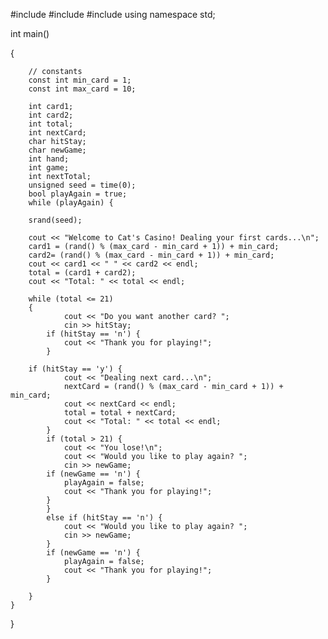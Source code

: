 #include <iostream>
#include <cstdlib>
#include <ctime>
using namespace std;

int main()

{
        
        // constants
        const int min_card = 1;
        const int max_card = 10;

        int card1;
        int card2;
        int total;
        int nextCard;
        char hitStay;
        char newGame;
        int hand;
        int game;
        int nextTotal;  
        unsigned seed = time(0);
        bool playAgain = true;
        while (playAgain) {
            
        srand(seed);

        cout << "Welcome to Cat's Casino! Dealing your first cards...\n";
        card1 = (rand() % (max_card - min_card + 1)) + min_card;
        card2= (rand() % (max_card - min_card + 1)) + min_card;
        cout << card1 << " " << card2 << endl;
        total = (card1 + card2);
        cout << "Total: " << total << endl;

        while (total <= 21)
        {
                cout << "Do you want another card? ";
                cin >> hitStay;
            if (hitStay == 'n') {
                cout << "Thank you for playing!";
            }
            
        if (hitStay == 'y') {
                cout << "Dealing next card...\n";
                nextCard = (rand() % (max_card - min_card + 1)) + min_card;
                cout << nextCard << endl;
                total = total + nextCard;
                cout << "Total: " << total << endl;
            }
            if (total > 21) {
                cout << "You lose!\n";
                cout << "Would you like to play again? ";
                cin >> newGame;
            if (newGame == 'n') {
                playAgain = false;
                cout << "Thank you for playing!";
            }
            }
            else if (hitStay == 'n') {
                cout << "Would you like to play again? ";
                cin >> newGame;
            }
            if (newGame == 'n') {
                playAgain = false;
                cout << "Thank you for playing!";
            }
        
        }
    }
        
} 
